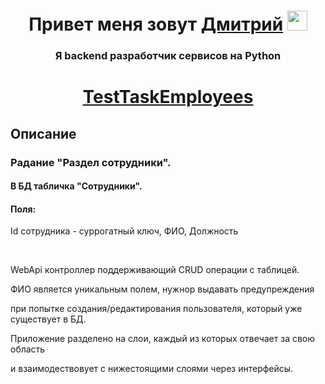 <h1 align="center">Привет меня зовут <a href="https://hh.ru/resume/599c836eff09c7095b0039ed1f38346362486d" target="_blank">Дмитрий</a> 
<img src="https://github.com/blackcater/blackcater/raw/main/images/Hi.gif" height="32"/></h1>
<h3 align="center">Я backend разработчик сервисов на Python</h3> 

<h1 align="center"><a href="https://job-in-it.herokuapp.com/" target="_blank">TestTaskEmployees</a> 

<h2>Описание</h2>
<h3>Pадание "Раздел сотрудники".</h3> 
<h4>В БД табличка "Сотрудники".</h4>
<h4>Поля:</h4>
<p>Id сотрудника - суррогатный ключ, ФИО, Должность</p>
<br>
<p>WebApi контроллер поддерживающий CRUD операции с таблицей.</p>
<p>ФИО является уникальным полем, нужнор выдавать предупреждения</p>
<p>при попытке создания/редактирования пользователя, который уже существует в БД.</p>
<p>Приложение разделено на слои, каждый из которых отвечает за свою область </p>
<p>и взаимодествовует с нижестоящими слоями через интерфейсы. </p>
